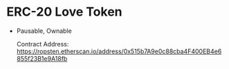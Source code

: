 # ERC-20 Love Token
- Pausable, Ownable <p>
Contract Address: https://ropsten.etherscan.io/address/0x515b7A9e0c88cba4F400EB4e6855f23B1e9A18fb
